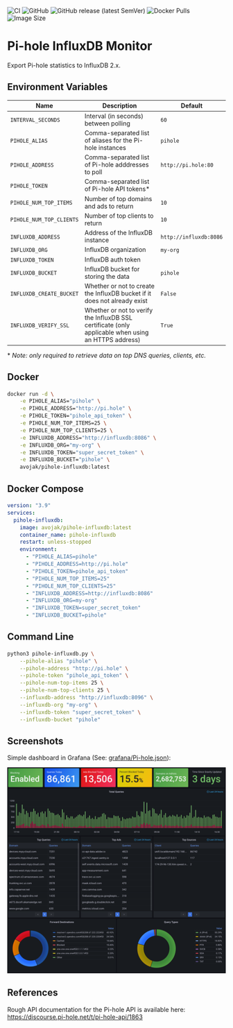 ![CI](https://github.com/avojak/pihole-influxdb/workflows/CI/badge.svg)
![GitHub](https://img.shields.io/github/license/avojak/pihole-influxdb)
![GitHub release (latest SemVer)](https://img.shields.io/github/v/release/avojak/pihole-influxdb?sort=semver)
![Docker Pulls](https://img.shields.io/docker/pulls/avojak/pihole-influxdb)
![Image Size](https://img.shields.io/docker/image-size/avojak/pihole-influxdb/latest)

# Pi-hole InfluxDB Monitor

Export Pi-hole statistics to InfluxDB 2.x.

## Environment Variables

| Name | Description | Default |
| ---- | ----------- | ------- |
| `INTERVAL_SECONDS` | Interval (in seconds) between polling | `60` |
| `PIHOLE_ALIAS` | Comma-separated list of aliases for the Pi-hole instances | `pihole` |
| `PIHOLE_ADDRESS` | Comma-separated list of Pi-hole adddresses to poll | `http://pi.hole:80` |
| `PIHOLE_TOKEN` | Comma-separated list of Pi-hole API tokens* |  |
| `PIHOLE_NUM_TOP_ITEMS` | Number of top domains and ads to return | `10` |
| `PIHOLE_NUM_TOP_CLIENTS` | Number of top clients to return | `10` |
| `INFLUXDB_ADDRESS` | Address of the InfluxDB instance | `http://influxdb:8086` |
| `INFLUXDB_ORG` | InfluxDB organization | `my-org` |
| `INFLUXDB_TOKEN` | InfluxDB auth token |  |
| `INFLUXDB_BUCKET` | InfluxDB bucket for storing the data | `pihole` |
| `INFLUXDB_CREATE_BUCKET` | Whether or not to create the InfluxDB bucket if it does not already exist | `False` |
| `INFLUXDB_VERIFY_SSL` | Whether or not to verify the InfluxDB SSL certificate (only applicable when using an HTTPS address) | `True` |

\* *Note: only required to retrieve data on top DNS queries, clients, etc.*

## Docker

```bash
docker run -d \
    -e PIHOLE_ALIAS="pihole" \
    -e PIHOLE_ADDRESS="http://pi.hole" \
    -e PIHOLE_TOKEN="pihole_api_token" \
    -e PIHOLE_NUM_TOP_ITEMS=25 \
    -e PIHOLE_NUM_TOP_CLIENTS=25 \
    -e INFLUXDB_ADDRESS="http://influxdb:8086" \
    -e INFLUXDB_ORG="my-org" \
    -e INFLUXDB_TOKEN="super_secret_token" \
    -e INFLUXDB_BUCKET="pihole" \
    avojak/pihole-influxdb:latest
```

## Docker Compose

```yaml
version: "3.9"
services:
  pihole-influxdb:
    image: avojak/pihole-influxdb:latest
    container_name: pihole-influxdb
    restart: unless-stopped
    environment:
      - "PIHOLE_ALIAS=pihole"
      - "PIHOLE_ADDRESS=http://pi.hole"
      - "PIHOLE_TOKEN=pihole_api_token"
      - "PIHOLE_NUM_TOP_ITEMS=25"
      - "PIHOLE_NUM_TOP_CLIENTS=25"
      - "INFLUXDB_ADDRESS=http://influxdb:8086"
      - "INFLUXDB_ORG=my-org"
      - "INFLUXDB_TOKEN=super_secret_token"
      - "INFLUXDB_BUCKET=pihole"
```

## Command Line

```bash
python3 pihole-influxdb.py \
    --pihole-alias "pihole" \
    --pihole-address "http://pi.hole" \
    --pihole-token "pihole_api_token" \
    --pihole-num-top-items 25 \
    --pihole-num-top-clients 25 \
    --influxdb-address "http://influxdb:8096" \
    --influxdb-org "my-org" \
    --influxdb-token "super_secret_token" \
    --influxdb-bucket "pihole"
```

## Screenshots

Simple dashboard in Grafana (See: [grafana/Pi-hole.json](grafana/Pi-hole.json)):

![Dashboard](screenshots/dashboard.png)

## References

Rough API documentation for the Pi-hole API is available here: https://discourse.pi-hole.net/t/pi-hole-api/1863